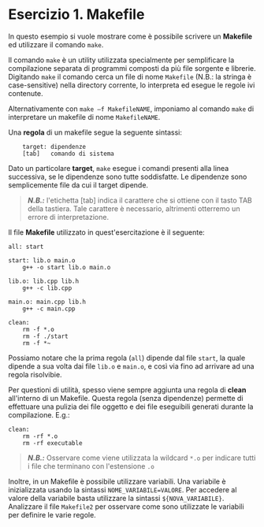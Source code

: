 # Esercizio 1. Makefile

In questo esempio si vuole mostrare come è possibile scrivere un **Makefile** ed utilizzare il comando ``make``.

Il comando ``make`` è un utility utilizzata specialmente per semplificare la compilazione separata di programmi composti da più file sorgente e librerie.
Digitando ``make`` il comando cerca un file di nome ``Makefile`` (N.B.: la stringa è case-sensitive) nella directory corrente, lo interpreta ed esegue le regole ivi contenute.

Alternativamente con ``make –f MakefileNAME``, imponiamo al comando ``make`` di interpretare un makefile di nome ``MakefileNAME``.

Una **regola** di un makefile segue la seguente sintassi:

```make
	target: dipendenze
	[tab]   comando di sistema
```

Dato un particolare **target**, ``make`` esegue i comandi presenti alla linea successiva, se le dipendenze sono tutte soddisfatte.
Le dipendenze sono semplicemente file da cui il target dipende. 

> **_N.B.:_** l'etichetta [tab] indica il carattere che si ottiene con il tasto TAB della tastiera. Tale carattere è necessario, altrimenti otterremo un errore di interpretazione.

Il file **Makefile** utilizzato in quest'esercitazione è il seguente:

```make
all: start

start: lib.o main.o
	g++ -o start lib.o main.o

lib.o: lib.cpp lib.h
	g++ -c lib.cpp

main.o: main.cpp lib.h
	g++ -c main.cpp

clean:
	rm -f *.o
	rm -f ./start
	rm -f *~
```

Possiamo notare che la prima regola (``all``) dipende dal file ``start``, la quale dipende a sua volta dai file ``lib.o`` e ``main.o``, e così via fino ad arrivare ad una regola risolvibie.

Per questioni di utilità, spesso viene sempre aggiunta una regola di **clean** all'interno di un Makefile. Questa regola (senza dipendenze) permette di effettuare una pulizia dei file oggetto e dei file eseguibili generati durante la compilazione. E.g.:

```make
clean:
	rm -rf *.o
   	rm -rf executable
```
> **_N.B.:_** Osservare come viene utilizzata la wildcard ``*.o`` per indicare tutti i file che terminano con l'estensione ``.o``

Inoltre, in un Makefile è possibile utilizzare variabili. Una variabile è inizializzata usando la sintassi ``NOME_VARIABILE=VALORE``. Per accedere al valore della variabile basta utilizzare la sintassi ``${NOVA_VARIABILE}``.
Analizzare il file ``Makefile2`` per osservare come sono utilizzate le variabili per definire le varie regole.

